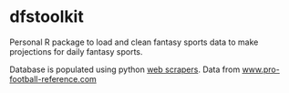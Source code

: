 # dfstoolkit
Personal R package to load and clean fantasy sports data to make projections for daily fantasy sports.

Database is populated using python [web scrapers](www.github.com/kimjam/pfr_scraper). Data from www.pro-football-reference.com
